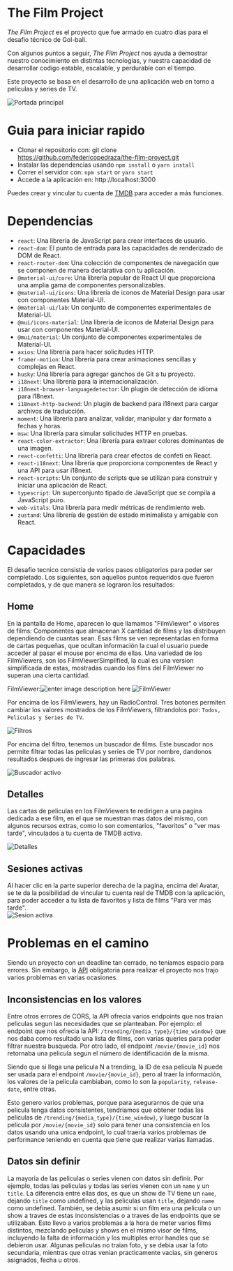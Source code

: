 # The Film Project
*The Film Project* es el proyecto que fue armado en cuatro dias para el desafio técnico de Gol-ball.

Con algunos puntos a seguir, *The Film Project* nos ayuda a demostrar nuestro conocimiento en distintas tecnologias, y nuestra capacidad de desarrollar codigo estable, escalable, y perdurable con el tiempo.

Este proyecto se basa en el desarrollo de una aplicación web en torno a peliculas y series de TV.

![Portada principal](https://lh3.googleusercontent.com/vqfUmGJj6-XcYItOz0PyYnevV6yngKh5_rUlAnr3vibOBWiOcnLE4hp69kZh8pfdAz6GPvxWA6dG-XzxPyA81rhnkqO4KpWLqmGRV-lHiZCTrdYqp849kt6mjEqdHmflvUa58DPL1gOUlNHM7ImYeMgiYP1aSR_JNVv_o_Ey-Zn47tweyVCiOTlVF9gkumn2DCdkp6ItagacIXsAEka67wGczLZI5uNVguEXu-hmPFs9t_eOxGZNrJooF-JWm453RlJHs7NX75QnXhlngfvxpObn47eWQ7jZzOelAuBQn_l1X50aTHlPniNQWbhlp6uoVM6iK2BHz3CCwVgHs4LmGqJIg7wpx-_xg6DKEExnWJxg83krBIWYcTxFGiq-xe9WGCyx8mKxRQ0b_9wy5Qu_fF6hUXitLb-16JYXj_WpWLJ91z44JqgTuDuznMWryLf1yXUHz8PPzYJZaTkIOq5qIGvBHi3T56iit6F0_mMJWTPJuptQLR7RQdGODXMJRdRj_XgzFDIqyuGbvZ55k4awyE4ZPY0ju2f7NpgL459Gf4Dstspgf-QGtPgSam_H-EMLIL0Qie-FlRCqUJVo9fDIIg_MN-K4MqvgD5_yIaXKuqgXlsW80QyGI9f1VmX8_FwiHDU2KtpEegL3CjNiObFvPWdU4a9-f725FUoycUH2E7sYXaYF_0q4JhyNfuei1_adVxyJZoGNJl8SPA7QPenuNh06omhfDXaCSGwEVLhv3AkirvDuGBjpbQJ8cejKh_he9jIOLnYxZ8jhWB4KBZvUSqYks95GFf2_pzw_hkMXZJ-FCXF5o-zIskhhbLL4k9efvm1paT5ABLRCNetQn07cDpbptksRhxccAP60WZu1lWbTC-ZyUYJAKaO8f4qdOe3l0EqGLHrqen3tCZneHhShFTLtQUND362cAxbJ7F2s4IunjWEQCSb2HzjszxIqWIwrUVIqtSPPKyCGNRpN8bazO2iOq3nee-kSsifecDnVeyO8KlRBZXom5zqs=w1901-h966-no?authuser=0)

# Guia para iniciar rapido
 * Clonar el repositorio con: git clone https://github.com/federicopedraza/the-film-proyect.git
 * Instalar las dependencias usando `npm install` o `yarn install`
* Correr el servidor con: `npm start` or `yarn start`
* Accede a la aplicación en: http://localhost:3000

Puedes crear y vincular tu cuenta de [TMDB](https://www.themoviedb.org/) para acceder a más funciones.

# Dependencias
-   `react`: Una librería de JavaScript para crear interfaces de usuario.
-   `react-dom`: El punto de entrada para las capacidades de renderizado de DOM de React.
-   `react-router-dom`: Una colección de componentes de navegación que se componen de manera declarativa con tu aplicación.
-   `@material-ui/core`: Una librería popular de React UI que proporciona una amplia gama de componentes personalizables.
-   `@material-ui/icons`: Una librería de iconos de Material Design para usar con componentes Material-UI.
-   `@material-ui/lab`: Un conjunto de componentes experimentales de Material-UI.
-   `@mui/icons-material`: Una librería de iconos de Material Design para usar con componentes Material-UI.
-   `@mui/material`: Un conjunto de componentes experimentales de Material-UI.
-   `axios`: Una librería para hacer solicitudes HTTP.
-   `framer-motion`: Una librería para crear animaciones sencillas y complejas en React.
-   `husky`: Una librería para agregar ganchos de Git a tu proyecto.
-   `i18next`: Una librería para la internacionalización.
-   `i18next-browser-languagedetector`: Un plugin de detección de idioma para i18next.
-   `i18next-http-backend`: Un plugin de backend para i18next para cargar archivos de traducción.
-   `moment`: Una librería para analizar, validar, manipular y dar formato a fechas y horas.
-   `msw`: Una librería para simular solicitudes HTTP en pruebas.
-   `react-color-extractor`: Una librería para extraer colores dominantes de una imagen.
-   `react-confetti`: Una librería para crear efectos de confeti en React.
-   `react-i18next`: Una librería que proporciona componentes de React y una API para usar i18next.
-   `react-scripts`: Un conjunto de scripts que se utilizan para construir y iniciar una aplicación de React.
-   `typescript`: Un superconjunto tipado de JavaScript que se compila a JavaScript puro.
-   `web-vitals`: Una librería para medir métricas de rendimiento web.
-   `zustand`: Una librería de gestión de estado minimalista y amigable con React.

# Capacidades

El desafio tecnico consistia de varios pasos obligatorios para poder ser completado. Los siguientes, son aquellos puntos requeridos que fueron completados, y de que manera se lograron los resultados:

## Home
En la pantalla de Home, aparecen lo que llamamos "FilmViewer" o visores de films: Componentes que almacenan X cantidad de films y las distribuyen dependiendo de cuantas sean. Esas films se ven representadas en forma de cartas pequeñas, que ocultan información la cual el usuario puede acceder al pasar el mouse por encima de ellas. 
Una variedad de los FilmViewers, son los FilmViewerSimplified, la cual es una version simplificada de estas, mostradas cuando los films del FilmViewer no superan una cierta cantidad.

FilmViewer:![enter image description here](https://lh3.googleusercontent.com/_0pVVGjGmKhVhteAb8HmO3hGvLxvJTpH8PzB1_UIK3wSuWIgulehEy6L-ivENzIFOn15PdYVuMIYgJhmzRZ2GyWD4EClk0KNfk00TNzUZI0epTuroJeRYMpQbFxnBcYcq2ThtHjxRFvKGCenF6TOcwCniPmxHz1bnXmSiKyrEqCY6A04YPdJyjtJpx9t0VAOSNZFIMcC4lxMMz3QhwUgbxbD-VHeSPT7CmjZpeELadX1V1zVkKL1QfKXucMCYicXIeCT0k58OgsdTAZ0pGZq7AME9clEqsHuQtrhpRNKd-2ymYJnQ-VPE9YUtjz9bwQWRsIM-8CTS4GtWSR4XAT5IJQeS6oAMUg7ICynWMzYmyb_8bTWziNK8aLOuHB0scI3w-SdIEOBdsOTSYl_QEwq_r41-ZV_UPuyzDpXpgFe2G5Y10qOceFpKMFPM1LlOIbVFGUPzzutpFqBhkkB5_dVYTtYrls7d5WyOPh3Eu80zSwbW2S8PYGSwv17_uIYV3bxAydWqGq7Hwl9tqBgrfPkZMI-h6BF8DgdSIwkBv-8nNqjHB7Ua7pdRpmiVgTE253_YP5MB4OD8lXBvzUUD5rjoeyHC8G-H90PfQLWxJbDMufXg1GOQJz1aRLkSGzEUU4Q1vphzDvEl177DLal2qu6zTBZohpG8cgEd-WSKsjDwLVnY0o7uGQsf8JLHotXAFenM6ig32q2sonagwUU_OZw5RDEenOFJQDyTiAA6Xx_LlviZFSngSVRsCgSwEhENCGPSnJ839AkaqzIPXcIPCRiUTaEbHGqpihfEUZWVw8QTMTJ2kc9-e881f4s7keuOc-0bgD52Q081AXEJlk5_pj4wFzXwTHjhoCWqs-IniweKw0cC9rd63oi4oEDxw-nyStTTkuD2kFcjduXVFqXSQFWXfjoIm9Itql_Eu-79X_O6MFVtabflnC97jFtU7CctFxZwLTvYho4CU3eJcqr0ZaEJo7uOQHRMZAA4O2c1iB4zhshyOlvGw-yL3yH=w1606-h353-no?authuser=0)
![FilmViewer](https://lh3.googleusercontent.com/OFLzoz0SowcPfePcHlRrtak6k3ctMszudmO6SkAZ-1UvZtVfECJR00BSgaYdAd853YSScwTO_-XXrX0Kc-WHkpsWngoyWE0KaNMmMje6N6wYVKFLp7OcFsm-JlwIpZ8vMA6Rtzfay0eSBd84fKyp9HtY6EWVA-AnPm5EN9hJqjuVUMtgDdScr-txd8GxYYweVo67uJW4PTvgLTeBv_BurRWpsjxAu3u-BDMEsBPWw9VnwMKdB2PPkWwhhXAGVpHoaFb9OFTr0962Wd1w6u-KPv0AIJBp4ajqRPqUDqygVDzCX-bluqT8Pl0CVSLuULUZ9ozNEQ6hNKQiyIf_xrxc6tLdSa_m2mHQGjc4lqI7qPDKy74-PSSRtw6E_8KxWawtm_H1I1IPWlzjOZ3DQ8_7duVqkOkeGDUF8YBB6lcfuwYIVYa4iQ-bMHpQyAhFwa14tdaGjAWHPtcnef9dYDt1N0aybAy81zsp6BBqtbI2D3_vIMu-o78grtSjlV6y1OUsNQeoJP8-BoWmFIpF2P5cVIX0XoKeX8gRO85IuOVCvhHMK6E8rMFapb2orONLjXToqfscrlsJl7_Kl3XWS7vv8rG3YZwx8bA3JeHRTfwsxnOjE0KHx5fe4CWKKEu9dTKHBlDwmaiQTTnfLJqrv65_C6ORD6IeGG3m4ar8NmTAf8pE_HrkbB2w2FMl06kUqAxL7C2aj9i-3O64TRlCx5_Yg1reyYvi6T0AfSDLN29uxFVMRdpxaUgSmAOy8pLEFG9zMVrKOi1hJmRMx1eh5qVXMw22n5k21dIqv3oZQMPzSYmYk5y9lpfZIjHDTTE7pXujBDG2RuhM5uPnReYFaGekIh4eKLYv2ejyLo-wpR-F1lI1aiRzNghU71A03e_k_I8pn3XMS10JKWR6boq7LCYi2su7Vh5t9WjXGskBn0PECBZiXjG6dYWauHFIvaxnSks_MexzsEWUjP68WveYfHsf1hjBKGoBv2ZKCPiS2Eby1KmNcOn4nZVbZbMS=w1193-h207-no?authuser=0)

Por encima de los FilmViewers, hay un RadioControl. Tres botones permiten cambiar los valores mostrados de los FilmViewers, filtrandolos por: `Todos, Peliculas y Series de TV`.

![Filtros](https://lh3.googleusercontent.com/5nOzbgm2GYN6k9ka6I1Ld9krkg5vLA8eImL-qNhOTNy5z1I4EcQSvGgY_ewd4SipuU73aw7wqb8RaSZ8MrP3wsn48_mO2YDV9sdQIg11Slrbere2zrQ_64O2mU2_mddL9qznvlZ7rcgKOedqptFhVxsgBsltCgoDsXRTC1a-rIg3_eD1RX-p3e9mLavNNGzuSq5X9AV3-W7Mp2w_AbW5OxxACdFCf99gJuettazCwAmtlhN53KDUADrzzf37Lqons4wqt_Nb2h6butYsybd7YDU6YJsabi8nIS15WB_idSthbMMeU5UX3cmCOkKNgjBvzhTQvwNRrnanoIHmycxhtCt1Q1PX1mPzzmlTY67jNJSCBPKIV8KIK5wwirum7b2s-BxsZwlEt_Q2o-vRNo3EBuFa4uR9qkYfwr55h8woCX0PLqy2xtwj6nnO9ldT1HOwxO0BDg9Zj2ZnzV4ql4EydjIrygu4AjcOxBoI60r8LfT_PrRhqU4Nd4_kaMcDbbSRCa4F4nFTdi3IeA11JIj--WO909vGIT2Q0jtPxcEaebGMt_qfJNak3QtO0EurQpm8azpB2fKTgAYutVCrXwOz1rhkGk9YuVl9LkJ103Dsvy25pmovTKMT7pb2IUQoPnVLiqQRT5sQYnEHJMBGDb9HZyOdH-gty5xPlQOA0QotRIVZIGkLCbFRKTLfvd5_JGk7xNJ_11TZhP6hIwxpqxWNSDopOFPvnV2snN3eofBjVlJdkL4SAuQZwS8B9w386aT9iPQ5TqPNAOIZkN1uH0Us2bGVTk11TE1z_dbRjNiuKhQxEb_7YzXMZIZOKG4gXYaYzYM1MAE4t9mqMRLS2Je7iRqDajvgXYHumUUN8MrAOIR20pJz7KcZJZOus9P5WggPbNK1vHOmAsXK56Qf9pkJY9CVIDXDpqf9nUrunESmUETo_VmbPAT2NwL0QASiab2WW8qr_rFC-ocxdg42p3iIfZOuNhA0qvW067TrPUXdrsg_jgsV1mNtP4zL=w307-h44-no?authuser=0)

Por encima del filtro, tenemos un buscador de films. Este buscador nos permite filtrar todas las peliculas y series de TV por nombre, dandonos resultados despues de ingresar las primeras dos palabras.

![Buscador activo](https://lh3.googleusercontent.com/aL7pVreLnB6e3ELHuJAvdWoPdPWQ3PncNTPcVpVHMhy46DsGoDqkkW6zMIHq-CUtf38SN-ZbdVI5aN0Eqmh0groMpcuZ9vg2K9lJBinIG-cfsCvGFYMqpY3BissXkMgKrUKcDga90Z2YUOtqi1oTMd5y8mqGUoUkS_XZPiZdSdCfxMAxfYbxbR4H0JfIWGxwPh8tYrzykljpIGw8B423Lp2EG-0M8Yj0bIyOTjmI5R5Me3G6VD7-2TOqHEOsjv-DJ4nldQp0BQPspGBPFwV1ZhAU-5vpRpAWtqEQabxx2oeqcHSniW8Klp20JTFrA4ElRoNvbRWzHwarPBQXr3mN2Yw_GT_u-w_AiyboEWepPN0mPfs5A6WM6HNZeUbqrcohzPLyrCSX78eqOEcAfFnC--RZAAypmHOYtiJpPiQuCQApBH3meARENTTEGZw8BKjuwCb9W1rrDUpyYX7QwAILmkutajhSp6wtXWhQzVxI0rcV-HQ_ZS-s7_wzxetp_Xy6thXqu2NXTkZdPxQ3IUSk1B9IuHFDgzGETd2rJhRXoigBPINSw_3Q4NKIJrK_1vg0BCuRkkPUDIy8zKMvCzttph38Ah6KmqfGRGnsE8NwQqsTMDenVi6yDQ-fxI7X6ldikV2rI3n6L0xKoC01WcWczJwVhaicqhOH3PFxbIAuf3A0gxqMHf33XZEQmUCkiGU_o1Z5f6nBcj0ptmmU7YHKqzS-SBdWJChIyu2SmZEAtNJFChItlT_4UTBwjgPgYFi-El2UV_QwnZInGeClO_bXQtFAJbuchcOLM1sFFIR9HHdnnRruXgswoYUuQW70oPwjQnVsQy-rebD2j9nhp7rHGkspQHE20_jhPvIGlEKBGWnWbnT9LH5rRNkBPKOBxyepYzU8oks02SDNmbw1kghpEY0Zd9LwlMZLiPlvzK6FcL9N-xk2GLDM7aEs_SOHouyJOg2wFcCwoaO09hvC6XsZ0OYmeUruLRbJQ2zWOVr-i60waYSt0NF13jgT=w1899-h692-no?authuser=0)

## Detalles
Las cartas de peliculas en los FilmViewers te redirigen a una pagina dedicada a ese film, en el que se muestran mas datos del mismo, con algunos recursos extras, como lo son comentarios, "favoritos" o "ver mas tarde", vinculados a tu cuenta de TMDB activa.

![Detalles](https://lh3.googleusercontent.com/t5FaSiqF613P1V6C_A2wMb7UDHg747Z0PDsHUUtO2jPuhtaUF8e9baB3RFdKV3J6WOSFU01nZqKoOfqilDFgWybE0_eRlfRmd5i7x3A27IbdJoEv71F8EON0SmjI6x2CP7l1Kh92nCzSW_ax7IqZVV3kocDBr9wWTz8OtnINVSCmL7aGuBJpz3AGT72yMGA2p8LuNoq-S903hZbxziYfW5O6wG07cm3KmRlNcbJ1tVzIDDW8lNDQWHlkcs5r21IBdWgdwvGXWC3YpvWNXiDME-YAzXT42Qko3-mS6ofw6gibWuAIHkraYVwMMcd1kFZIHTtxBJvWshC3H8kLHjIfZ0TL4Nhum8hDP6MLPll-te93KUTziieD-c80bI-9z6185jemc-cnDxOsOmFkQJZN-tINwDE3PQ7kWeZIwPFvJ81o0lJJKs5gr5AzS20YwOmwTB1gO7C-rO_v5ztrFzN2-sCrjaF3YWj5MIaNhc42buYIVzWGYtdifrCNDo16xBGpPGKdu63Bz5HW0dNiN_iqcNmo96VQ8eW1p2Px855VYqSk76RBvigWE1ExFTXBzY8pHoOKKKf3LBO3oOnltnCUmxu2mg_HhrdvbHS75FmLXNIvbw0wcKW61EPYPxTg-8jZGJczqa8N4VwSLKkw563EX5OTQznYs-8YtqGBu33h4oeSVMRneMXiMDgQu6wULpd8jBb4LoJnCRUJL12bZ1aDOpSy6XlB9HnC1TZyhCSSPE3mLORErbNjTigFNXhlX2OHmVupXLdIVeL7VlDiLNgQ4W7dDl-8rq4EoAmPZ38UlAAZ4KaHXQSeKuTFpTGC6E2R_TYJ49M87itidwPHPzixdwg30P-dIKNWU0EjQrKNPpCNSyftwt7jxSO8mbMvm80suSNaNSTib0QAhjudYjTnrDl-VA2vPqVN18mzJl3s2_wvm0w8Ve3gUNLYQI0mDzmMAE5lvjccJ7JYImmxKeARmHgm6sKlTZpoWIGXUH0-lYEEBVmaHvuoisuv=w398-h199-no?authuser=0)

## Sesiones activas

Al hacer clic en la parte superior derecha de la pagina, encima del Avatar, se te da la posibilidad de vincular tu cuenta real de TMDB con la aplicación, para poder acceder a tu lista de favoritos y lista de films "Para ver más tarde".   
![Sesion activa](https://lh3.googleusercontent.com/fmYwWcUEvuEwDG0ISFypfSXdg9k5xWUdn8Sm_SjCURstlnqnLTWlDiSPds8AN9JrMaoeA9ZQBA6IJoxKTTSZS_MqSPJoNVer2h_6tzDjcPeh2fHDAH9AImzVHont3Nc6Y3csMAn-HM2cpgOUGWzFe65OZlh5ufA3aJkbUNUVVy3OxYWJLY9abWM-ib_hAD6zxWH-KjY7QH_rSTsXNJEv-DPh2H4JHGb8EJLRD_ETv1iVVBsYP6I-RzewHzus5-e9pN4jeezWV_MEWOLEE_5UpAE60EnHHKkNtqh9iAOqrwzgo0tmudVEavl_Bb8v9C4_lNU7qRBFK0DEbwgwi0BG5Sy7r389S-SjDcecNzK4aBr6MpWIZU25DDeXGV8wf-k0Y9Pp1jsJ98UetM6u0StIfnK6_a1sWK0kErTTiNa5QIVVU5KSbZVpSmyO31sjYZDq8ovAGrmif1Kz3VJTxaSEkrkpGmNXwWwx7t48iqaIJIGcz9jvCB36Y5QaoWizUILAxXGvnIBYBdr6YV8HZExL1vEqVf5oPhOTPB2gpUVOC8HOHo4xiMoLBGdaI5FWhv8LV4dNz1R59HPhPkHe4-N0iH9TCS3txwfB-795zc6Q2Gt8M7A1n0CHxLqAYhnSVdZzVRReq_aFwNEQKfF7rsXS-Nx9LlNipcLmfaGe2s_17LKduw0yOxNmTVK6sc4p0Vgm5q4fY-jo28GcCxSBfxDLbxh_g8Hv0ciB8Vcn2iWmLmjO7eADsKFZKwk5nJ1u7oKNbmJb32nFV2_-GfzwGUrFED4Ea2PKBKegftC6q1URs3geENrIyZpiQnqPwQTv2KOMpUSjEx-Ttg6btpDX0tXEPHsXTugdyDnnSm0QeIzm1wawH5P3Z0uJ9XAMy_SY0L4MRv4m1YjZIezt4iXBHJnrWesxSbB5Yya7REMnjOxqsRbW8DVYLLMioHMCvB-OB6NZ-k1ZHY6AlGvYBHD9eXmVCyiyZfk3PN_WR6dIiyNJ-g04c27_vP1jf3YD=w328-h204-no?authuser=0)

# Problemas en el camino

Siendo un proyecto con un deadline tan cerrado, no teniamos espacio para errores. Sin embargo, la [API](https://developers.themoviedb.org/3/) obligatoria para realizar el proyecto nos trajo varios problemas en varias ocasiones.

## Inconsistencias en los valores

Entre otros errores de CORS, la API ofrecia varios endpoints que nos traian peliculas segun las necesidades que se planteaban. Por ejemplo: el endpoint que nos ofrecia la API: `/trending/{media_type}/{time_window}` que nos daba como resultado una lista de films, con varias queries para poder filtrar nuestra busqueda.
Por otro lado, el endpoint `/movie/{movie_id}` nos retornaba una pelicula segun el número de identificación de la misma. 

Siendo que si llega una pelicula N a trending, la ID de esa pelicula N puede ser usada para el endpoint `/movie/{movie_id}`, pero al traer la información, los valores de la pelicula cambiaban, como lo son la `popularity`, `release-date`, entre otras.

Esto genero varios problemas, porque para asegurarnos de que una pelicula tenga datos consistentes, tendriamos que obtener todas las peliculas de `/trending/{media_type}/{time_window}`, y luego buscar la pelicula por `/movie/{movie_id}` solo para tener una consistencia en los datos usando una unica endpoint, lo cual traeria varios problemas de performance teniendo en cuenta que tiene que realizar varias llamadas.

## Datos sin definir

La mayoria de las peliculas o series vienen con datos sin definir. Por ejemplo, todas las peliculas y todas las series vienen con un `name` y un `title`. La diferencia entre ellas dos, es que un show de TV tiene un `name`, dejando `title` como undefined, y las peliculas usan `title`, dejando `name` como undefined.
También, se debia asumir si un film era una pelicula o un show a traves de estas inconsistencias o a traves de las endpoints que se utilizaban. 
Esto llevo a varios problemas a la hora de meter varios films distintos, mezclando peliculas y shows en el mismo visor de films, incluyendo la falta de información y los multiples error handles que se debieron usar. Algunas peliculas no traian foto, y se debia usar la foto secundaria, mientras que otras venian practicamente vacias, sin generos asignados, fecha u otros.
